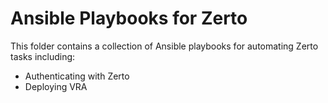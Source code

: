 # Ansible Playbooks for Zerto
This folder contains a collection of Ansible playbooks for automating Zerto tasks including: 
- Authenticating with Zerto 
- Deploying VRA
